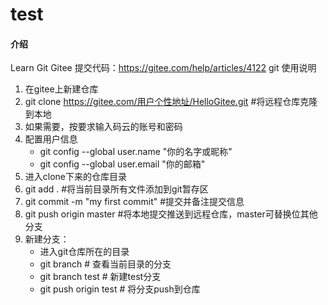 # test

#### 介绍

Learn Git
Gitee 提交代码：https://gitee.com/help/articles/4122
git 使用说明
1. 在gitee上新建仓库
2. git clone https://gitee.com/用户个性地址/HelloGitee.git #将远程仓库克隆到本地
3. 如果需要，按要求输入码云的账号和密码
4. 配置用户信息
   - git config --global user.name "你的名字或昵称"
   - git config --global user.email "你的邮箱"
5. 进入clone下来的仓库目录
6. git add . #将当前目录所有文件添加到git暂存区
7. git commit -m "my first commit" #提交并备注提交信息
8. git push origin master #将本地提交推送到远程仓库，master可替换位其他分支
9. 新建分支：
    - 进入git仓库所在的目录
    - git branch # 查看当前目录的分支
    - git branch test # 新建test分支
    - git push origin test # 将分支push到仓库
